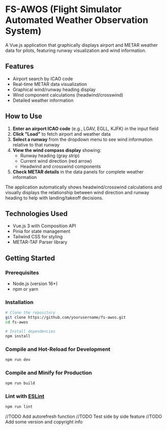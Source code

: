 # FS-AWOS (Flight Simulator Automated Weather Observation System)

A Vue.js application that graphically displays airport and METAR weather data for pilots, featuring runway visualization and wind information.

## Features

- Airport search by ICAO code
- Real-time METAR data visualization
- Graphical wind/runway heading display
- Wind component calculations (headwind/crosswind)
- Detailed weather information

## How to Use

1. **Enter an airport ICAO code** (e.g., LGAV, EGLL, KJFK) in the input field
2. **Click "Load"** to fetch airport and weather data
3. **Select a runway** from the dropdown menu to see wind information relative to that runway
4. **View the wind compass display** showing:
   - Runway heading (gray strip)
   - Current wind direction (red arrow)
   - Headwind and crosswind components
5. **Check METAR details** in the data panels for complete weather information

The application automatically shows headwind/crosswind calculations and visually displays the relationship between wind direction and runway heading to help with landing/takeoff decisions.

## Technologies Used

- Vue.js 3 with Composition API
- Pinia for state management
- Tailwind CSS for styling
- METAR-TAF Parser library

## Getting Started

### Prerequisites

- Node.js (version 16+)
- npm or yarn

### Installation

```sh
# Clone the repository
git clone https://github.com/yourusername/fs-awos.git
cd fs-awos

# Install dependencies
npm install
```

### Compile and Hot-Reload for Development

```sh
npm run dev
```

### Compile and Minify for Production

```sh
npm run build
```

### Lint with [ESLint](https://eslint.org/)

```sh
npm run lint
```

//TODO Add autorefresh function
//TODO Test side by side feature
//TODO Add some version and copyright info
